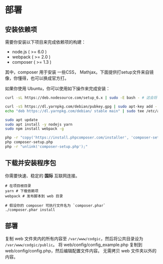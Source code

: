 # 部署 

## 安装依赖项
需要你安装以下项目来完成依赖项的构建：
* node.js ( >= 6.0 )
* webpack ( >= 2.0 )
* composer ( >= 1.3 )

其中，composer 用于安装 一些CSS， Mathjax。下面提供打setup文件来自镜像，你懂得，也可以换成官方打。

如果你使用 Ubuntu，你可以使用如下操作来完成安装：
```bash
curl -sL https://deb.nodesource.com/setup_6.x | sudo -E bash - # 这会将 node.js 的软件库添加至你的系统

curl -sS https://dl.yarnpkg.com/debian/pubkey.gpg | sudo apt-key add -
echo "deb https://dl.yarnpkg.com/debian/ stable main" | sudo tee /etc/apt/sources.list.d/yarn.list # 这会将 yarn 的软件仓库添加至系统。

sudo apt update
sudo apt install -y nodejs yarn
sudo npm install webpack -g

php -r "copy('https://install.phpcomposer.com/installer', 'composer-setup.php');"
php composer-setup.php
php -r "unlink('composer-setup.php');"
```

## 下载并安装程序包
你需要快速、稳定的 **国际** 互联网连接。

```
# 在项目根目录
yarn # 下载依赖项
webpack # 发布脚本到 web 目录

# 假设你的 composer 可执行文件名为 `composer.phar`
./composer.phar install
```

## 部署
复制 web 文件夹内的所有内容至 `/var/www/codgic`，然后将公共目录设为 `/var/www/codgic/public`。
将 web/config/config_example.php 复制到 web/config/config.php，然后编辑配置文件内容。
无需拷贝 web 文件夹以外的内容。
